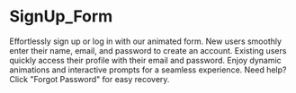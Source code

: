 # SignUp_Form
Effortlessly sign up or log in with our animated form. New users smoothly enter their name, email, and password to create an account. Existing users quickly access their profile with their email and password. Enjoy dynamic animations and interactive prompts for a seamless experience. Need help? Click "Forgot Password" for easy recovery.
